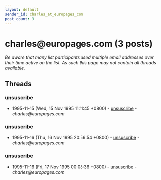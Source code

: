 ```yaml
---
layout: default
sender_id: charles_at_europages_com
post_count: 3
---
```


# charles<span>@</span>europages.com (3 posts)

_Be aware that many list participants used multiple email addresses over their time active on the list. As such this page may not contain all threads available._

## Threads

### unsuscribe
+ 1995-11-15 (Wed, 15 Nov 1995 11:11:45 +0800) - [unsuscribe](/archive/1995/11/b1e486dfa389f1b4432b658283dec080103a5d07baa86dedb22a90e6655470b4) - _charles@europages.com_

### unsuscribe
+ 1995-11-16 (Thu, 16 Nov 1995 20:56:54 +0800) - [unsuscribe](/archive/1995/11/769ece9de937a5d77268e3a1db1a4b1845dc4b2c6a81828594b0099149ce7a26) - _charles@europages.com_

### unsuscribe
+ 1995-11-16 (Fri, 17 Nov 1995 00:08:36 +0800) - [unsuscribe](/archive/1995/11/78ed2d8c9a523b5650f9035d4ef7aff78e8e297e26aab16f764d953e588c7728) - _charles@europages.com_

